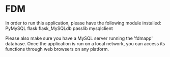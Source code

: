 # FDM
In order to run this application, please have the following module installed:
PyMySQL
flask
flask_MySQLdb
passlib
mysqlclient

Please also make sure you have a MySQL server running the 'fdmapp' database.
Once the application is run on a local network, you can access its functions through web browsers on any platform.
